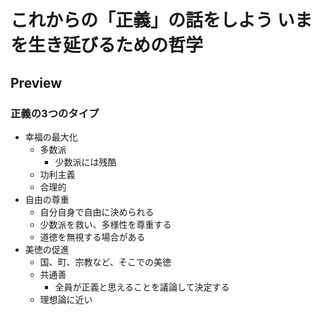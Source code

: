 # これからの「正義」の話をしよう いまを生き延びるための哲学

## Preview

### 正義の3つのタイプ

- 幸福の最大化
    - 多数派
        - 少数派には残酷
    - 功利主義
    - 合理的
- 自由の尊重
    - 自分自身で自由に決められる
    - 少数派を救い、多様性を尊重する
    - 道徳を無視する場合がある
- 美徳の促進
    - 国、町、宗教など、そこでの美徳
    - 共通善
        - 全員が正義と思えることを議論して決定する
    - 理想論に近い
